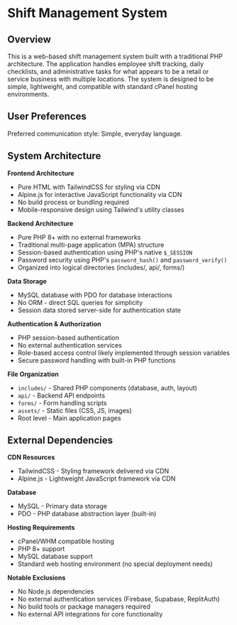 # Shift Management System

## Overview

This is a web-based shift management system built with a traditional PHP architecture. The application handles employee shift tracking, daily checklists, and administrative tasks for what appears to be a retail or service business with multiple locations. The system is designed to be simple, lightweight, and compatible with standard cPanel hosting environments.

## User Preferences

Preferred communication style: Simple, everyday language.

## System Architecture

**Frontend Architecture**
- Pure HTML with TailwindCSS for styling via CDN
- Alpine.js for interactive JavaScript functionality via CDN
- No build process or bundling required
- Mobile-responsive design using Tailwind's utility classes

**Backend Architecture**
- Pure PHP 8+ with no external frameworks
- Traditional multi-page application (MPA) structure
- Session-based authentication using PHP's native `$_SESSION`
- Password security using PHP's `password_hash()` and `password_verify()`
- Organized into logical directories (includes/, api/, forms/)

**Data Storage**
- MySQL database with PDO for database interactions
- No ORM - direct SQL queries for simplicity
- Session data stored server-side for authentication state

**Authentication & Authorization**
- PHP session-based authentication
- No external authentication services
- Role-based access control likely implemented through session variables
- Secure password handling with built-in PHP functions

**File Organization**
- `includes/` - Shared PHP components (database, auth, layout)
- `api/` - Backend API endpoints
- `forms/` - Form handling scripts
- `assets/` - Static files (CSS, JS, images)
- Root level - Main application pages

## External Dependencies

**CDN Resources**
- TailwindCSS - Styling framework delivered via CDN
- Alpine.js - Lightweight JavaScript framework via CDN

**Database**
- MySQL - Primary data storage
- PDO - PHP database abstraction layer (built-in)

**Hosting Requirements**
- cPanel/WHM compatible hosting
- PHP 8+ support
- MySQL database support
- Standard web hosting environment (no special deployment needs)

**Notable Exclusions**
- No Node.js dependencies
- No external authentication services (Firebase, Supabase, ReplitAuth)
- No build tools or package managers required
- No external API integrations for core functionality